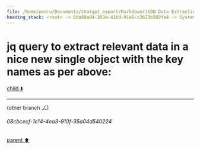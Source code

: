 ```yaml
---
file: /home/pedro/Documents/chatgpt_export/Markdown/JSON Data Extraction_ jq.md
heading_stack: <root> -> 0da08a04-263e-41bd-91e8-c2620b989fa4 -> System -> e1b93c0a-ed30-42f4-bf81-94e5d490b58b -> System -> aaa26758-0603-4c3f-95ee-b342d51f8994 -> User -> Input data -> Relevant data: -> - quality -> - duration -> - alt (title) -> - href (link) -> - img_thumb (data-thumbnail) -> - vid_thumb (data-thumbnail) -> jq query to extract relevant data in a nice new single object with the key names as per above:
---
```

# jq query to extract relevant data in a nice new single object with the key names as per above:

[child ⬇️](#08cbcecf-1e14-4ea3-910f-35a04d540224)

---

(other branch ⎇)
###### 08cbcecf-1e14-4ea3-910f-35a04d540224
[parent ⬆️](#aaa26758-0603-4c3f-95ee-b342d51f8994)
